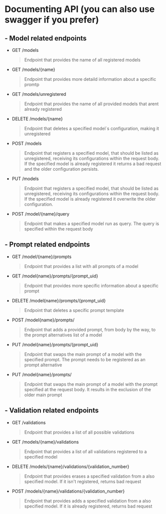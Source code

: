 # Documenting API (you can also use swagger if you prefer)

## - Model related endpoints

- GET /models

    > Endpoint that provides the name of all registered models

- GET /models/{name}

    > Endpoint that provides more detaild information about a specific promtp

- GET /models/unregistered

    > Endpoint that provides the name of all provided models that arent already registered

- DELETE /models/{name}

    > Endpoint that deletes a specified model`s configuration, making it unregistered

- POST /models

    > Endpoint that registers a specified model, that should be listed as unregistered, receiving its configurations within the request body. If the specified model is already registered it returns a bad request and the older configuration persists.


- PUT /models

    > Endpoint that registers a specified model, that should be listed as unregistered, receiving its configurations within the request body. If the specified model is already registered it overwrite the older configuration.

    
- POST /model/{name}/query

    > Endpoint that makes a specified model run as query. The query is specified within the request body


## - Prompt related endpoints
- GET /model/{name}/prompts

    > Endpoint that provides a list with all prompts of a model

- GET /model{name}/prompts/{prompt_uid}

    > Endpoint that provides more specific information about a specific prompt

- DELETE /model{name}/prompts/{prompt_uid}

    > Endpoint that deletes a specific prompt template

- POST /model{name}/prompts/

    > Endpoint that adds a provided prompt, from body by the way, to the prompt alternatives list of a model

- PUT /model{name}/prompts/{prompt_uid}

    > Endpoint that swaps the main prompt of a model with the specified prompt. The prompt needs to be registered as an prompt alternative

- PUT /model{name}/prompts/

    > Endpoint that swaps the main prompt of a model with the prompt specified at the request body. It results in the exclusion of the older main prompt



## - Validation related endpoints

- GET /validations

    > Endpoint that provides a list of all possible validations

- GET /models/{name}/validations

    > Endpoint that provides a list of all validations registered to a specified model


- DELETE /models/{name}/validations/{validation_number}

    > Endpoint that provides erases a specified validation from a also specified model. If it isn't registered, returns bad request

- POST /models/{name}/validations/{validation_number}

    > Endpoint that provides adds a specified validation from a also specified model. If it is already registered, returns bad request